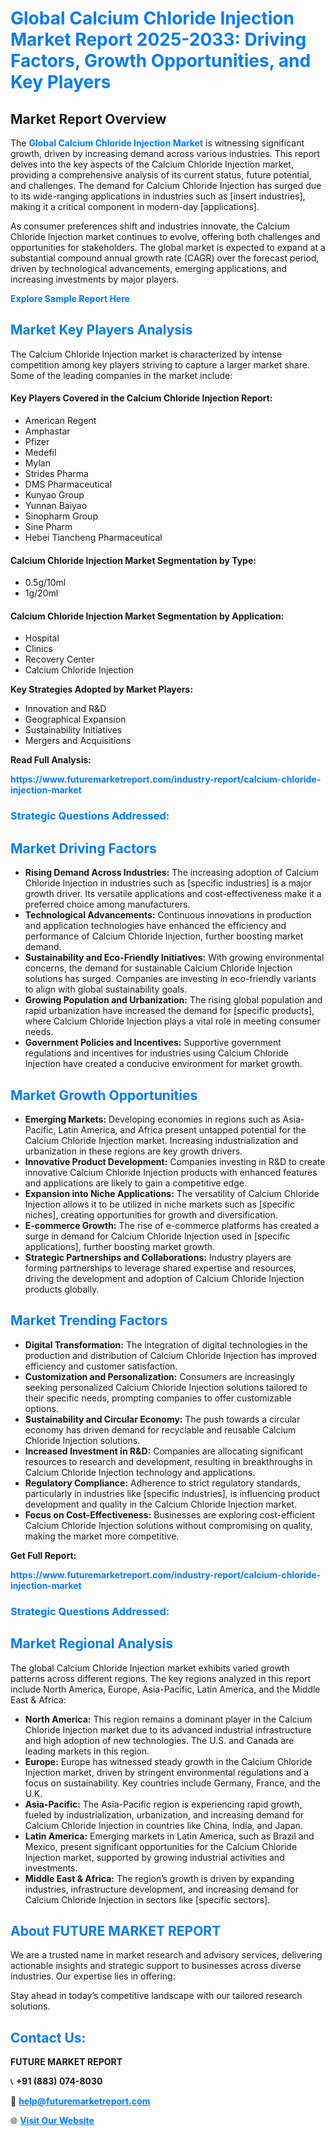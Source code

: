 <h1 style="color: #007BFF;">Global Calcium Chloride Injection Market Report 2025-2033: Driving Factors, Growth Opportunities, and Key Players</h1>

<section id="overview">
<h2>Market Report Overview</h2>
<p>The <a href="https://www.futuremarketreport.com/industry-report/calcium-chloride-injection-market" style="color: #007BFF; text-decoration: none;"><strong>Global Calcium Chloride Injection Market</strong></a> is witnessing significant growth, driven by increasing demand across various industries. This report delves into the key aspects of the Calcium Chloride Injection market, providing a comprehensive analysis of its current status, future potential, and challenges. The demand for Calcium Chloride Injection has surged due to its wide-ranging applications in industries such as [insert industries], making it a critical component in modern-day [applications].</p>
<p>As consumer preferences shift and industries innovate, the Calcium Chloride Injection market continues to evolve, offering both challenges and opportunities for stakeholders. The global market is expected to expand at a substantial compound annual growth rate (CAGR) over the forecast period, driven by technological advancements, emerging applications, and increasing investments by major players.</p>
</section>

<section id="overview">
<p><a href="https://www.futuremarketreport.com/request-sample/reportId=124039" style="color: #007BFF; text-decoration: none;"><strong>Explore Sample Report Here</strong></a></p>
</section>

<section id="key-players">
<h2 style="color: #007BFF;">Market Key Players Analysis</h2>
<p>The Calcium Chloride Injection market is characterized by intense competition among key players striving to capture a larger market share. Some of the leading companies in the market include:</p>
<h4>Key Players Covered in the Calcium Chloride Injection Report:</h4>
<ul><li>American Regent</li><li>Amphastar</li><li>Pfizer</li><li>Medefil</li><li>Mylan</li><li>Strides Pharma</li><li>DMS Pharmaceutical</li><li>Kunyao Group</li><li>Yunnan Baiyao</li><li>Sinopharm Group</li><li>Sine Pharm</li><li>Hebei Tiancheng Pharmaceutical</li></ul>
<h4>Calcium Chloride Injection Market Segmentation by Type:</h4>
<ul><li>0.5g/10ml</li><li>1g/20ml</li></ul>

<h4>Calcium Chloride Injection Market Segmentation by Application:</h4>
<ul><li>Hospital</li><li>Clinics</li><li>Recovery Center</li><li>Calcium Chloride Injection</li></ul>
<p><strong>Key Strategies Adopted by Market Players:</strong></p>
<ul>
<li>Innovation and R&D</li>
<li>Geographical Expansion</li>
<li>Sustainability Initiatives</li>
<li>Mergers and Acquisitions</li>
</ul>
</section>

<section>
<p><strong>Read Full Analysis: </strong></p><a href="https://www.futuremarketreport.com/industry-report/calcium-chloride-injection-market" style="color: #007BFF; text-decoration: none;"><strong>https://www.futuremarketreport.com/industry-report/calcium-chloride-injection-market</strong></a>
<h3 style="color: #007BFF;">Strategic Questions Addressed:</h3>
</section>

<section id="driving-factors">
<h2 style="color: #007BFF;">Market Driving Factors</h2>
<ul>
<li><strong>Rising Demand Across Industries:</strong> The increasing adoption of Calcium Chloride Injection in industries such as [specific industries] is a major growth driver. Its versatile applications and cost-effectiveness make it a preferred choice among manufacturers.</li>
<li><strong>Technological Advancements:</strong> Continuous innovations in production and application technologies have enhanced the efficiency and performance of Calcium Chloride Injection, further boosting market demand.</li>
<li><strong>Sustainability and Eco-Friendly Initiatives:</strong> With growing environmental concerns, the demand for sustainable Calcium Chloride Injection solutions has surged. Companies are investing in eco-friendly variants to align with global sustainability goals.</li>
<li><strong>Growing Population and Urbanization:</strong> The rising global population and rapid urbanization have increased the demand for [specific products], where Calcium Chloride Injection plays a vital role in meeting consumer needs.</li>
<li><strong>Government Policies and Incentives:</strong> Supportive government regulations and incentives for industries using Calcium Chloride Injection have created a conducive environment for market growth.</li>
</ul>
</section>

<section id="growth-opportunities">
<h2 style="color: #007BFF;">Market Growth Opportunities</h2>
<ul>
<li><strong>Emerging Markets:</strong> Developing economies in regions such as Asia-Pacific, Latin America, and Africa present untapped potential for the Calcium Chloride Injection market. Increasing industrialization and urbanization in these regions are key growth drivers.</li>
<li><strong>Innovative Product Development:</strong> Companies investing in R&D to create innovative Calcium Chloride Injection products with enhanced features and applications are likely to gain a competitive edge.</li>
<li><strong>Expansion into Niche Applications:</strong> The versatility of Calcium Chloride Injection allows it to be utilized in niche markets such as [specific niches], creating opportunities for growth and diversification.</li>
<li><strong>E-commerce Growth:</strong> The rise of e-commerce platforms has created a surge in demand for Calcium Chloride Injection used in [specific applications], further boosting market growth.</li>
<li><strong>Strategic Partnerships and Collaborations:</strong> Industry players are forming partnerships to leverage shared expertise and resources, driving the development and adoption of Calcium Chloride Injection products globally.</li>
</ul>
</section>

<section id="trending-factors">
<h2 style="color: #007BFF;">Market Trending Factors</h2>
<ul>
<li><strong>Digital Transformation:</strong> The integration of digital technologies in the production and distribution of Calcium Chloride Injection has improved efficiency and customer satisfaction.</li>
<li><strong>Customization and Personalization:</strong> Consumers are increasingly seeking personalized Calcium Chloride Injection solutions tailored to their specific needs, prompting companies to offer customizable options.</li>
<li><strong>Sustainability and Circular Economy:</strong> The push towards a circular economy has driven demand for recyclable and reusable Calcium Chloride Injection solutions.</li>
<li><strong>Increased Investment in R&D:</strong> Companies are allocating significant resources to research and development, resulting in breakthroughs in Calcium Chloride Injection technology and applications.</li>
<li><strong>Regulatory Compliance:</strong> Adherence to strict regulatory standards, particularly in industries like [specific industries], is influencing product development and quality in the Calcium Chloride Injection market.</li>
<li><strong>Focus on Cost-Effectiveness:</strong> Businesses are exploring cost-efficient Calcium Chloride Injection solutions without compromising on quality, making the market more competitive.</li>
</ul>
</section>

<section>
<p><strong>Get Full Report: </strong></p><a href="https://www.futuremarketreport.com/industry-report/calcium-chloride-injection-market" style="color: #007BFF; text-decoration: none;"><strong>https://www.futuremarketreport.com/industry-report/calcium-chloride-injection-market</strong></a>
<h3 style="color: #007BFF;">Strategic Questions Addressed:</h3>
</section>


<section id="regional-analysis">
<h2 style="color: #007BFF;">Market Regional Analysis</h2>
<p>The global Calcium Chloride Injection market exhibits varied growth patterns across different regions. The key regions analyzed in this report include North America, Europe, Asia-Pacific, Latin America, and the Middle East & Africa:</p>
<ul>
<li><strong>North America:</strong> This region remains a dominant player in the Calcium Chloride Injection market due to its advanced industrial infrastructure and high adoption of new technologies. The U.S. and Canada are leading markets in this region.</li>
<li><strong>Europe:</strong> Europe has witnessed steady growth in the Calcium Chloride Injection market, driven by stringent environmental regulations and a focus on sustainability. Key countries include Germany, France, and the U.K.</li>
<li><strong>Asia-Pacific:</strong> The Asia-Pacific region is experiencing rapid growth, fueled by industrialization, urbanization, and increasing demand for Calcium Chloride Injection in countries like China, India, and Japan.</li>
<li><strong>Latin America:</strong> Emerging markets in Latin America, such as Brazil and Mexico, present significant opportunities for the Calcium Chloride Injection market, supported by growing industrial activities and investments.</li>
<li><strong>Middle East & Africa:</strong> The region’s growth is driven by expanding industries, infrastructure development, and increasing demand for Calcium Chloride Injection in sectors like [specific sectors].</li>
</ul>
</section>

<footer>
<h2 style="color: #007BFF;">About FUTURE MARKET REPORT</h2>
<p>We are a trusted name in market research and advisory services, delivering actionable insights and strategic support to businesses across diverse industries. Our expertise lies in offering:</p>

<p>Stay ahead in today’s competitive landscape with our tailored research solutions.</p>

<h2 style="color: #007BFF;">Contact Us:</h2>
<p><strong>FUTURE MARKET REPORT</strong></p>
<p>📞 <strong>+91 (883) 074-8030</strong></p>
<p>📧 <strong><a href="mailto:help@futuremarketreport.com" style="color: #007BFF;">help@futuremarketreport.com</a></strong></p>
<p>🌐 <strong><a href="https://www.futuremarketreport.com/" style="color: #007BFF;">Visit Our Website</a></strong></p>
</footer>